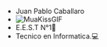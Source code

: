 - Juan Pablo Caballaro
- ![MuaKissGIF](https://github.com/user-attachments/assets/6dd4d122-9fac-4496-8309-b8a96b7d9be9)
- E.E.S.T N°1📖
- Tecnico en Informatica.💻


